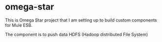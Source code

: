 # omega-star
This is Omega Star project that I am setting up to build custom components for Mule ESB.

The component is to push data HDFS (Hadoop distributed File System)

